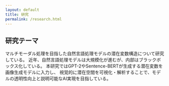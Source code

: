 ```yaml
---
layout: default
title: 研究
permalink: /research.html
---
```


## 研究テーマ
マルチモーダル処理を目指した自然言語処理モデルの潜在変数構造について研究している。
近年、自然言語処理モデルは大規模化が進むが、内部はブラックボックス化している。
本研究ではGPT-2やSentence-BERTが生成する潜在変数を画像生成モデルに入力し、
視覚的に潜在空間を可視化・解析することで、モデルの透明性向上と説明可能なAI実現を目指している。